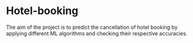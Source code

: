 # Hotel-booking
The aim of the project is to predict the cancellation of hotel booking by applying  different ML algorithms and checking their respective accuracies.
